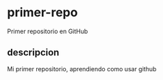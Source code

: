 # primer-repo
Primer repositorio en GitHub

## descripcion
Mi primer repositorio, aprendiendo como usar github
